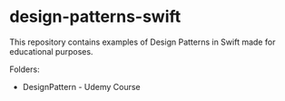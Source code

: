# design-patterns-swift

This repository contains examples of Design Patterns in Swift made for educational purposes.

Folders: 
- DesignPattern - Udemy Course
